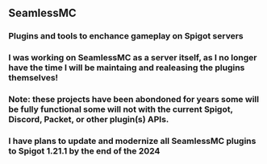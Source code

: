 ## SeamlessMC
### Plugins and tools to enchance gameplay on Spigot servers
### I was working on SeamlessMC as a server itself, as I no longer have the time I will be maintaing and realeasing the plugins themselves!
### Note: these projects have been abondoned for years some will be fully functional some will not with the current Spigot, Discord, Packet, or other plugin(s) APIs.
### I have plans to update and modernize all SeamlessMC plugins to Spigot 1.21.1 by the end of the 2024

<!--

**Here are some ideas to get you started:**

🙋‍♀️ A short introduction - what is your organization all about?
🌈 Contribution guidelines - how can the community get involved?
👩‍💻 Useful resources - where can the community find your docs? Is there anything else the community should know?
🍿 Fun facts - what does your team eat for breakfast?
🧙 Remember, you can do mighty things with the power of [Markdown](https://docs.github.com/github/writing-on-github/getting-started-with-writing-and-formatting-on-github/basic-writing-and-formatting-syntax)
-->

